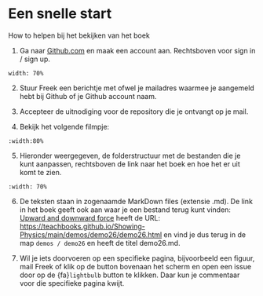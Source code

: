 # Een snelle start
How to helpen bij het bekijken van het boek

1. Ga naar [Github.com](https://github.com/) en maak een account aan. Rechtsboven voor sign in / sign up.

```{figure} figures/signin.PNG
width: 70%
```

2. Stuur Freek een berichtje met ofwel je mailadres waarmee je aangemeld hebt bij Github of je Github account naam. 

3. Accepteer de uitnodiging voor de repository die je ontvangt op je mail.

4. Bekijk het volgende filmpje:

```{iframe} https://www.youtube.com/embed/ewhBYkATbAc
:width:80%
```

5. Hieronder weergegeven, de folderstructuur met de bestanden die je kunt aanpassen, rechtsboven de link naar het boek en hoe het er uit komt te zien.

```{figure} figures/howto.png
:width: 70%
```

6. De teksten staan in zogenaamde MarkDown files (extensie .md). De link in het boek geeft ook aan waar je een bestand terug kunt vinden: [Upward and downward force](./demos/demo26/demo26.md) heeft de URL: https://teachbooks.github.io/Showing-Physics/main/demos/demo26/demo26.html en vind je dus terug in de map `demos / demo26` en heeft de titel demo26.md.

7. Wil je iets doorvoeren op een specifieke pagina, bijvoorbeeld een figuur, mail Freek of klik op de <i class="fa-brands fa-github"></i> button bovenaan het scherm en open een issue door op de {fa}`lightbulb` button te klikken. Daar kun je commentaar voor die specifieke pagina kwijt.